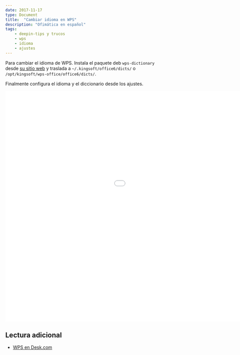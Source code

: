 ```yaml
---
date: 2017-11-17
type: Document
title:  "Cambiar idioma en WPS"
description: "Ofimática en español"
tags:
    - deepin-tips y trucos
    - wps
    - idioma
    - ajustes
---
```

Para cambiar el idioma de WPS. Instala el paquete deb `wps-dictionary` desde [su sitio web](http://wps-community.org/downloads) y traslada a `~/.kingsoft/office6/dicts/` o `/opt/kingsoft/wps-office/office6/dicts/`.

Finalmente configura el idioma y el diccionario desde los ajustes.

<div class="flex-video">
        <iframe width="1280" height="720" src="//www.youtube.com/embed/A_VM9XSBaus" frameborder="0" allowfullscreen></iframe>
</div>

## Lectura adicional
* [WPS en Desk.com](http://kingsoftoffice.desk.com/customer/es/portal/articles/1641557-c%C3%B3mo-cambiar-entre-las-interfaces-de-idioma-de-office-wps)
